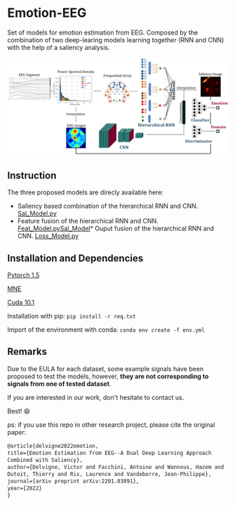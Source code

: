 # Emotion-EEG

Set of models for emotion estimation from EEG. Composed by the combination of two deep-learing models learning together (RNN and CNN) with the help of a saliency analysis. 

![alt text](Model.png "EEMotion - DL model estimating emotion from multi-approach")

## Instruction

The three proposed models are direcly available here:

* Saliency based combination of the hierarchical RNN and CNN. [Sal_Model.py](Sal_Model.py)
* Feature fusion of the hierarchical RNN and CNN. [Feat_Model.py](Feat_Model.py
)[Sal_Model](Sal_Model.py)* Ouput fusion of the hierarchical RNN and CNN. [Loss_Model.py](Loss_Model.py)

## Installation and Dependencies

[Pytorch 1.5](https://pytorch.org/get-started/locally)

[MNE](https://mne.tools/stable/install/mne_python.html#install-python-and-mne-python)

[Cuda 10.1](https://developer.nvidia.com/cuda-toolkit)

Installation with pip: `pip install -r req.txt`

Import of the environment with conda: `conda env create -f env.yml`

## Remarks

Due to the EULA for each dataset, some example signals have been proposed to test the models, however, **they are not corresponding to signals from one of tested dataset**.

If you are interested in our work, don't hesitate to contact us. 

Best! :smile: 

ps: if you use this repo in other research project, please cite the original paper:

	@article{delvigne2022emotion,
	title={Emotion Estimation from EEG--A Dual Deep Learning Approach Combined with Saliency},
	author={Delvigne, Victor and Facchini, Antoine and Wannous, Hazem and Dutoit, Thierry and Ris, Laurence and Vandeborre, Jean-Philippe},
	journal={arXiv preprint arXiv:2201.03891},
	year={2022}
	}
